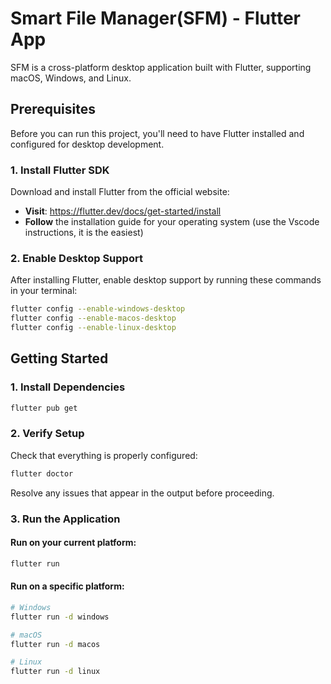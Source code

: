 # Smart File Manager(SFM) - Flutter App

SFM is a cross-platform desktop application built with Flutter, supporting macOS, Windows, and Linux.

## Prerequisites

Before you can run this project, you'll need to have Flutter installed and configured for desktop development.

### 1. Install Flutter SDK

Download and install Flutter from the official website:
- **Visit**: https://flutter.dev/docs/get-started/install
- **Follow** the installation guide for your operating system (use the Vscode instructions, it is the easiest)

### 2. Enable Desktop Support

After installing Flutter, enable desktop support by running these commands in your terminal:

```bash
flutter config --enable-windows-desktop
flutter config --enable-macos-desktop  
flutter config --enable-linux-desktop
```

## Getting Started

### 1. Install Dependencies

```bash
flutter pub get
```

### 2. Verify Setup

Check that everything is properly configured:

```bash
flutter doctor
```

Resolve any issues that appear in the output before proceeding.

### 3. Run the Application

#### Run on your current platform:
```bash
flutter run
```

#### Run on a specific platform:
```bash
# Windows
flutter run -d windows

# macOS
flutter run -d macos

# Linux
flutter run -d linux
```